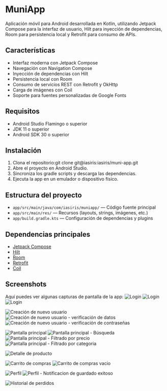 # MuniApp

Aplicación móvil para Android desarrollada en Kotlin, utilizando Jetpack Compose para la interfaz de usuario, Hilt para inyección de dependencias, Room para persistencia local y Retrofit para consumo de APIs.

## Características

- Interfaz moderna con Jetpack Compose
- Navegación con Navigation Compose
- Inyección de dependencias con Hilt
- Persistencia local con Room
- Consumo de servicios REST con Retrofit y OkHttp
- Carga de imágenes con Coil
- Soporte para fuentes personalizadas de Google Fonts

## Requisitos

- Android Studio Flamingo o superior
- JDK 11 o superior
- Android SDK 30 o superior

## Instalación

1. Clona el repositorio:git clone git@iasiris:iasiris/muni-app.git
2. Abre el proyecto en Android Studio.
3. Sincroniza los gradle scripts y descarga las dependencias.
4. Ejecuta la app en un emulador o dispositivo físico.

## Estructura del proyecto

- `app/src/main/java/com/iasiris/muniapp/` — Código fuente principal
- `app/src/main/res/` — Recursos (layouts, strings, imágenes, etc.)
- `app/build.gradle.kts` — Configuración de dependencias y plugins

## Dependencias principales

- [Jetpack Compose](https://developer.android.com/jetpack/compose)
- [Hilt](https://dagger.dev/hilt/)
- [Room](https://developer.android.com/jetpack/androidx/releases/room)
- [Retrofit](https://square.github.io/retrofit/)
- [Coil]([https://coil-kt.github.io/coil/](https://coil-kt.github.io/coil/))

## Screenshots

Aquí puedes ver algunas capturas de pantalla de la app:
![Login](screenshots/login.png)
![Login](screenshots/login_-_verificacion_de_datos.png)
![Login](screenshots/login_-_inicio_enabled_y_mensaje_de_error.png)

![Creación de nuevo usuario](screenshots/register.png)
![Creación de nuevo usuario - verificación de datos](screenshots/register_-_verificacion_de_datos.png)
![Creación de nuevo usuario - verificación de contraseñas](screenshots/register_-_check_pass.png)

![Pantalla principal](screenshots/product_catalog.png)
![Pantalla principal - Búsqueda](screenshots/product_catalog_-_busqueda.png)
![Pantalla principal - Filtrado por precio](screenshots/product_catalog_-_filtrado_por_precio.png)
![Pantalla principal - Filtrado por categoria](screenshots/product_catalog_-_filtrado_por_categoria.png)

![Detalle de producto](screenshots/product_detail.png)

![Carrito de compras](screenshots/carrito.png)
![Carrito de compras vacio](screenshots/carrito_vacio.png)

![Perfil](screenshots/perfil_con_historial_de_ordenes.png)
![Perfil - Notificacion de guardado exitoso](screenshots/perfil_-_guardado_exitoso.png)

![Historial de perdidos](screenshots/historial_de_pedidos.png)
